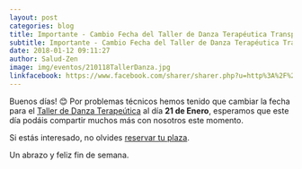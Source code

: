 ```yaml
---
layout: post
categories: blog
title: Importante - Cambio Fecha del Taller de Danza Terapéutica Transpersonal
subtitle: Importante - Cambio Fecha del Taller de Danza Terapéutica Transpersonal
date: 2018-01-12 09:11:27
author: Salud-Zen
image: img/eventos/210118TallerDanza.jpg
linkfacebook: https://www.facebook.com/sharer/sharer.php?u=http%3A%2F%2Fwww.salud-zen.com%2Fblog%2F2018%2F01%2F12%2FImportante-CambioFechaCurso.html&amp;src=sdkpreparse
---
```

Buenos días! 😊 Por problemas técnicos hemos tenido que cambiar la fecha para el [Taller de Danza Terapeútica][taller] al día <b>21 de Enero</b>, esperamos que este día podáis compartir muchos más con nosotros este momento.


Si estás interesado, no olvides <a href="mailto:estilodevida@salud-zen.com?Subject=Taller - Danza Terapéutica Transpersonal-Reserva de Plaza&body=%0A%0A Me gustaría reservar una plaza para el Taller - Danza Terapéutica Transpersonal del 21 de Enero. Mis datos Personales son:%0A%0A   -Nombre:%0A%0A   -Apellidos:%0A%0A   -Fecha de nacimiento:%0A%0A    -Correo Electrónico:%0A%0A  -Teléfono:%0A%0A">reservar tu plaza</a>.

Un abrazo y feliz fin de semana.

[taller]: {{site.url}}{{site.baseurl}}/evento/2018/01/21/taller-danza.html
